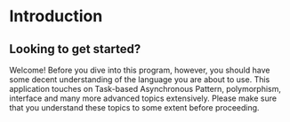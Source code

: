 # Introduction

## Looking to get started?

Welcome! Before you dive into this program, however, you should have some decent understanding of the language you are about to use. This application touches on Task-based Asynchronous Pattern, polymorphism, interface and many more advanced topics extensively. Please make sure that you understand these topics to some extent before proceeding.
